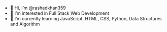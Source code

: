 - 👋 Hi, I’m @rashadkhan359
- 👀 I’m interested in Full Stack Web Development
- 🌱 I’m currently learning JavaScript, HTML, CSS, Python, Data Structures and Algorithm 

<!---
rashadkhan359/rashadkhan359 is a ✨ special ✨ repository because its `README.md` (this file) appears on your GitHub profile.
You can click the Preview link to take a look at your changes.
--->
